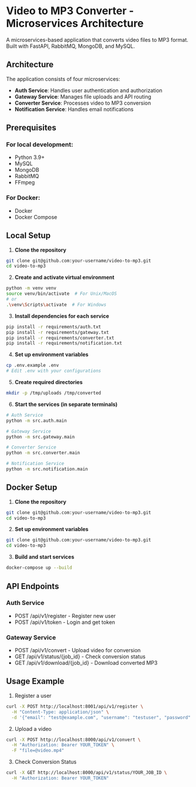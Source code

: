 # Video to MP3 Converter - Microservices Architecture

A microservices-based application that converts video files to MP3 format. Built with FastAPI, RabbitMQ, MongoDB, and MySQL.

## Architecture

The application consists of four microservices:
- **Auth Service**: Handles user authentication and authorization
- **Gateway Service**: Manages file uploads and API routing
- **Converter Service**: Processes video to MP3 conversion
- **Notification Service**: Handles email notifications

## Prerequisites

### For local development:
- Python 3.9+
- MySQL
- MongoDB
- RabbitMQ
- FFmpeg

### For Docker:
- Docker
- Docker Compose

## Local Setup

1. **Clone the repository**
```bash
git clone git@github.com:your-username/video-to-mp3.git
cd video-to-mp3
```
2. **Create and activate virtual environment**
```bash
python -m venv venv
source venv/bin/activate  # For Unix/MacOS
# or
.\venv\Scripts\activate  # For Windows
```
3. **Install dependencies for each service**
```bash
pip install -r requirements/auth.txt
pip install -r requirements/gateway.txt
pip install -r requirements/converter.txt
pip install -r requirements/notification.txt
```
4. **Set up environment variables**
```bash
cp .env.example .env
# Edit .env with your configurations
```
5. **Create required directories**
```bash
mkdir -p /tmp/uploads /tmp/converted
```
6. **Start the services (in separate terminals)**
```bash
# Auth Service
python -m src.auth.main

# Gateway Service
python -m src.gateway.main

# Converter Service
python -m src.converter.main

# Notification Service
python -m src.notification.main
```
## Docker Setup

1. **Clone the repository**
```bash
git clone git@github.com:your-username/video-to-mp3.git
cd video-to-mp3
```
2. **Set up environment variables**
```bash
git clone git@github.com:your-username/video-to-mp3.git
cd video-to-mp3
```
3. **Build and start services**
```bash
docker-compose up --build
```

## API Endpoints
### Auth Service
- POST /api/v1/register - Register new user
- POST /api/v1/token - Login and get token

### Gateway Service
- POST /api/v1/convert - Upload video for conversion
- GET /api/v1/status/{job_id} - Check conversion status
- GET /api/v1/download/{job_id} - Download converted MP3

## Usage Example
1. Register a user
```bash
curl -X POST http://localhost:8001/api/v1/register \
  -H "Content-Type: application/json" \
  -d '{"email": "test@example.com", "username": "testuser", "password": "testpass123"}'
```
2. Upload a video
```bash
curl -X POST http://localhost:8000/api/v1/convert \
  -H "Authorization: Bearer YOUR_TOKEN" \
  -F "file=@video.mp4"
```
3. Check Conversion Status
```bash
curl -X GET http://localhost:8000/api/v1/status/YOUR_JOB_ID \
  -H "Authorization: Bearer YOUR_TOKEN"
```


